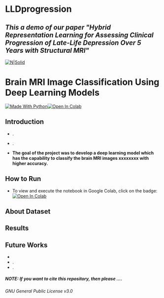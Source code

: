 # LLDprogression

## _This a demo of our paper "Hybrid Representation Learning for Assessing Clinical Progression of Late-Life Depression Over 5 Years with Structural MRI"_

[![N|Solid](https://mingxia.web.unc.edu/wp-content/uploads/sites/12411/2020/12/logo_MagicLab-horizontal-4.png)](https://mingxia.web.unc.edu/)

# Brain MRI Image Classification Using Deep Learning Models  
[![Made With Python](https://img.shields.io/badge/Python-FFD43B?style=for-the-badge&logo=python&logoColor=black)](https://www.python.org/)[![Open In Colab](https://colab.research.google.com/assets/colab-badge.svg)](https://colab.research.google.com/drive/1Nm8JLCptOMqFHRtnXZeux_qoW9wtAgD_?usp=sharing)

## Introduction  
- .

- .

- **The goal of the project was to develop a deep learning model which has the capability to classify the brain MRI images xxxxxxxx with higher accuracy.**

## How to Run  
- To view and execute the notebook in Google Colab, click on the badge: [![Open In Colab](https://colab.research.google.com/assets/colab-badge.svg)](https://colab.research.google.com/github/goodaycoder/LLDprogression/blob/master/LLDProgressionClassification.ipynb)

## About Dataset  
    

## Results  




## Future Works  
-   
- .  
- .

##### NOTE: If you want to cite this repository, then please ....

###### GNU General Public License v3.0

